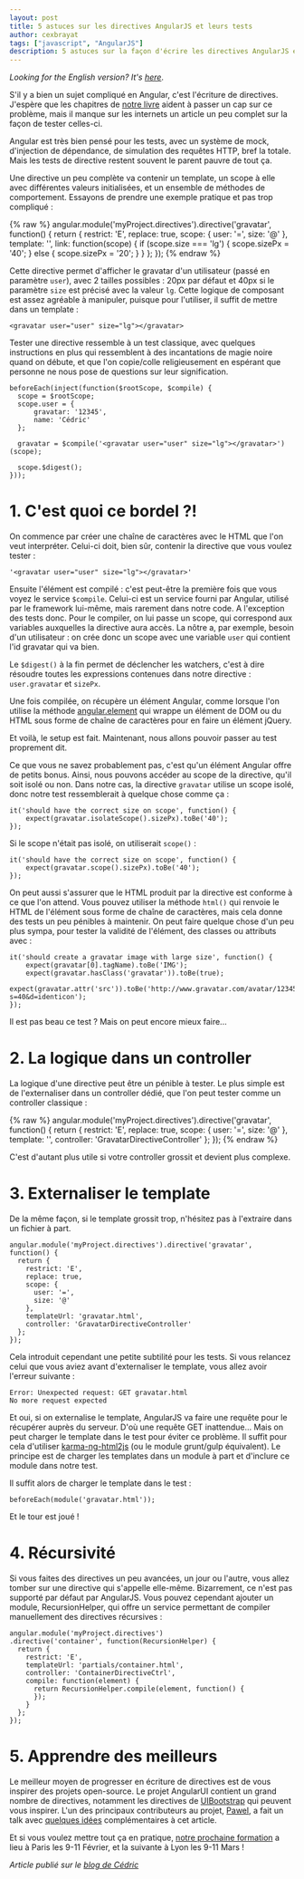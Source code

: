 ```yaml
---
layout: post
title: 5 astuces sur les directives AngularJS et leurs tests
author: cexbrayat
tags: ["javascript", "AngularJS"]
description: 5 astuces sur la façon d'écrire les directives AngularJS et leurs tests
---
```


*Looking for the English version? It's [here](http://blog.ninja-squad.fr/2015/01/27/5-tricks-about-directives-and-tests/)*.

S'il y a bien un sujet compliqué en Angular, c'est l'écriture de directives. J'espère que les chapitres de [notre livre](https://books.ninja-squad.com) aident à passer un cap sur ce problème, mais il manque sur les internets un article un peu complet sur la façon de tester celles-ci.

Angular est très bien pensé pour les tests, avec un système de mock, d'injection de dépendance, de simulation des requêtes HTTP, bref la totale. Mais les tests de directive restent souvent le parent pauvre de tout ça.

Une directive un peu complète va contenir un template, un scope à elle avec différentes valeurs initialisées, et un ensemble de méthodes de comportement. Essayons de prendre une exemple pratique et pas trop compliqué :

{% raw %}
    angular.module('myProject.directives').directive('gravatar', function() {
      return {
        restrict: 'E',
        replace: true,
        scope: {
          user: '=',
          size: '@'
        },
        template: '<img class="gravatar" ng-src="http://www.gravatar.com/avatar/{{ user.gravatar }}?s={{ sizePx }}&d=identicon"/>',
        link: function(scope) {
          if (scope.size === 'lg') {
            scope.sizePx = '40';
          } else {
            scope.sizePx = '20';
          }
        }
      };
    });
{% endraw %}

Cette directive permet d'afficher le gravatar d'un utilisateur (passé en paramètre `user`), avec 2 tailles possibles : 20px par défaut et 40px si le paramètre `size` est précisé avec la valeur `lg`. Cette logique de composant est assez agréable à manipuler, puisque pour l'utiliser, il suffit de mettre dans un template :

    <gravatar user="user" size="lg"></gravatar>

Tester une directive ressemble à un test classique, avec quelques instructions en plus qui ressemblent à des incantations de magie noire quand on débute, et que l'on copie/colle religieusement en espérant que personne ne nous pose de questions sur leur signification.

    beforeEach(inject(function($rootScope, $compile) {
      scope = $rootScope;
      scope.user = {
          gravatar: '12345',
          name: 'Cédric'
      };

      gravatar = $compile('<gravatar user="user" size="lg"></gravatar>')(scope);

      scope.$digest();
    }));

# 1. C'est quoi ce bordel&nbsp;?!

On commence par créer une chaîne de caractères avec le HTML que l'on veut interpréter. Celui-ci doit, bien sûr, contenir la directive que vous voulez tester :

    '<gravatar user="user" size="lg"></gravatar>'

Ensuite l'élément est compilé : c'est peut-être la première fois que vous voyez le service `$compile`. Celui-ci est un service fourni par Angular, utilisé par le framework lui-même, mais rarement dans notre code. A l'exception des tests donc.
Pour le compiler, on lui passe un scope, qui correspond aux variables auxquelles la directive aura accès. La nôtre a, par exemple, besoin d'un utilisateur : on crée donc un scope avec une variable `user` qui contient l'id gravatar qui va bien.

Le `$digest()` à la fin permet de déclencher les watchers, c'est à dire résoudre toutes les expressions contenues dans notre directive : `user.gravatar` et `sizePx`.

Une fois compilée, on récupère un élément Angular, comme lorsque l'on utilise la méthode [angular.element](https://docs.angularjs.org/api/ng/function/angular.element) qui wrappe un élément de DOM ou du HTML sous forme de chaîne de caractères pour en faire un élément jQuery.

Et voilà, le setup est fait. Maintenant, nous allons pouvoir passer au test proprement dit.

Ce que vous ne savez probablement pas, c'est qu'un élément Angular offre de petits bonus. Ainsi, nous pouvons accéder au scope de la directive, qu'il soit isolé ou non. Dans notre cas, la directive `gravatar` utilise un scope isolé, donc notre test ressemblerait à quelque chose comme ça :

    it('should have the correct size on scope', function() {
        expect(gravatar.isolateScope().sizePx).toBe('40');
    });

Si le scope n'était pas isolé, on utiliserait `scope()` :

    it('should have the correct size on scope', function() {
        expect(gravatar.scope().sizePx).toBe('40');
    });

On peut aussi s'assurer que le HTML produit par la directive est conforme à ce que l'on attend. Vous pouvez utiliser la méthode `html()` qui renvoie le HTML de l'élément sous forme de chaîne de caractères, mais cela donne des tests un peu pénibles à maintenir. On peut faire quelque chose d'un peu plus sympa, pour tester la validité de l'élément, des classes ou attributs avec :

    it('should create a gravatar image with large size', function() {
        expect(gravatar[0].tagName).toBe('IMG');
        expect(gravatar.hasClass('gravatar')).toBe(true);
        expect(gravatar.attr('src')).toBe('http://www.gravatar.com/avatar/12345?s=40&d=identicon');
    });

Il est pas beau ce test ? Mais on peut encore mieux faire...

# 2. La logique dans un controller

La logique d'une directive peut être un pénible à tester. Le plus simple est de l'externaliser dans un controller dédié, que l'on peut tester comme un controller classique :

{% raw %}
    angular.module('myProject.directives').directive('gravatar', function() {
      return {
        restrict: 'E',
        replace: true,
        scope: {
          user: '=',
          size: '@'
        },
        template: '<img class="gravatar" ng-src="http://www.gravatar.com/avatar/{{ user.gravatar }}?s={{ sizePx }}&d=identicon"/>',
        controller: 'GravatarDirectiveController'
      };
    });
{% endraw %}

C'est d'autant plus utile si votre controller grossit et devient plus complexe.

# 3. Externaliser le template

De la même façon, si le template grossit trop, n'hésitez pas à l'extraire dans un fichier à part.

    angular.module('myProject.directives').directive('gravatar', function() {
      return {
        restrict: 'E',
        replace: true,
        scope: {
          user: '=',
          size: '@'
        },
        templateUrl: 'gravatar.html',
        controller: 'GravatarDirectiveController'
      };
    });

Cela introduit cependant une petite subtilité pour les tests. Si vous relancez celui que vous aviez avant d'externaliser le template, vous allez avoir l'erreur suivante :

    Error: Unexpected request: GET gravatar.html
    No more request expected

Et oui, si on externalise le template, AngularJS va faire une requête pour le récupérer auprès du serveur. D'où une requête GET inattendue...
Mais on peut charger le template dans le test pour éviter ce problème. Il suffit pour cela d'utiliser [karma-ng-html2js](https://github.com/karma-runner/karma-ng-html2js-preprocessor) (ou le module grunt/gulp équivalent). Le principe est de charger les templates dans un module à part et d'inclure ce module dans notre test.

Il suffit alors de charger le template dans le test :

    beforeEach(module('gravatar.html'));

Et le tour est joué !

# 4. Récursivité

Si vous faites des directives un peu avancées, un jour ou l'autre, vous allez tomber sur une directive qui s'appelle elle-même. Bizarrement, ce n'est pas supporté par défaut par AngularJS. Vous pouvez cependant ajouter un module, RecursionHelper, qui offre un service permettant de compiler manuellement des directives récursives :

    angular.module('myProject.directives')
    .directive('container', function(RecursionHelper) {
      return {
        restrict: 'E',
        templateUrl: 'partials/container.html',
        controller: 'ContainerDirectiveCtrl',
        compile: function(element) {
          return RecursionHelper.compile(element, function() {
          });
        }
      };
    });

# 5. Apprendre des meilleurs

Le meilleur moyen de progresser en écriture de directives est de vous inspirer des projets open-source. Le projet AngularUI contient un grand nombre de directives, notamment les directives de [UIBootstrap](http://angular-ui.github.io/bootstrap/) qui peuvent vous inspirer. L'un des principaux contributeurs au projet, [Pawel](https://github.com/pkozlowski-opensource), a fait un talk avec [quelques idées](http://pkozlowski-opensource.github.io/ng-europe-2014/presentation/#/) complémentaires à cet article.

Et si vous voulez mettre tout ça en pratique, [notre prochaine formation](http://ninja-squad.fr/training/angularjs) a lieu à Paris les 9-11 Février, et la suivante à Lyon les 9-11 Mars !

_Article publié sur le [blog de Cédric](http://hypedrivendev.wordpress.com/2015/01/27/5-astuces-sur-les-directives-et-leurs-tests/ "Article original sur le blog de Cédric Exbrayat")_
